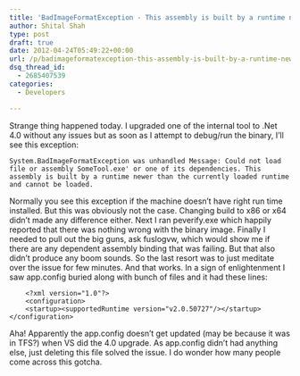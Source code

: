 ```yaml
---
title: 'BadImageFormatException - This assembly is built by a runtime newer than the currently loaded'
author: Shital Shah
type: post
draft: true
date: 2012-04-24T05:49:22+00:00
url: /p/badimageformatexception-this-assembly-is-built-by-a-runtime-newer-than-the-currently-loaded/
dsq_thread_id:
  - 2685407539
categories:
  - Developers

---
```

Strange thing happened today. I upgraded one of the internal tool to .Net 4.0 without any issues but as soon as I attempt to debug/run the binary, I’ll see this exception:

<pre class="code-block code-text"><code class="no-highlight">System.BadImageFormatException was unhandled Message: Could not load file or assembly SomeTool.exe' or one of its dependencies. This assembly is built by a runtime newer than the currently loaded runtime and cannot be loaded.</code></pre>

Normally you see this exception if the machine doesn’t have right run time installed. But this was obviously not the case. Changing build to x86 or x64 didn’t made any difference either. Next I ran peverify.exe which happily reported that there was nothing wrong with the binary image. Finally I needed to pull out the big guns, ask fuslogvw, which would show me if there are any dependent assembly binding that was failing. But that also didn’t produce any boom sounds. So the last resort was to just meditate over the issue for few minutes. And that works. In a sign of enlightenment I saw app.config buried along with bunch of files and it had these lines:

<pre class="code-block"><code>    &lt;?xml version="1.0"?&gt; 
    &lt;configuration&gt; 
    &lt;startup&gt;&lt;supportedRuntime version="v2.0.50727"/&gt;&lt;/startup&gt;&lt;/configuration&gt;
</code></pre>

Aha! Apparently the app.config doesn’t get updated (may be because it was in TFS?) when VS did the 4.0 upgrade. As app.config didn’t had anything else, just deleting this file solved the issue. I do wonder how many people come across this gotcha.